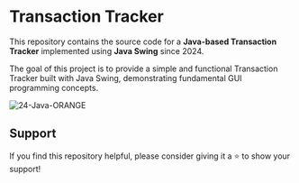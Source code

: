 
# Transaction Tracker

This repository contains the source code for a **Java-based Transaction Tracker** implemented using **Java Swing** since 2024.

The goal of this project is to provide a simple and functional Transaction Tracker built with Java Swing, demonstrating fundamental GUI programming concepts.

![24-Java-ORANGE](https://img.shields.io/badge/24-Java-orange)

## Support
If you find this repository helpful, please consider giving it a ⭐ to show your support!
